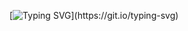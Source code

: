 [![Typing SVG](https://readme-typing-svg.demolab.com?font=Fira+Code&weight=500&size=25&duration=4000&pause=500&color=11AE97&center=true&vCenter=true&multiline=true&repeat=false&width=700&height=100&lines=Hey+i'm+Alixahedi!;An+embedded+system+developer%2C;Welcome+to+my+Github.)](https://git.io/typing-svg)

<!---
alixahedi/alixahedi is a ✨ special ✨ repository because its `README.md` (this file) appears on your GitHub profile.
You can click the Preview link to take a look at your changes.
--->

